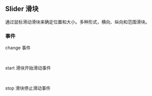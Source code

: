 <div class="demo-header">
<p class="overviewicon">
  <span class="wapi-business-slider"/>
</p>

## Slider 滑块

<mobile-uxlink widget-name="Slider"></mobile-uxlink>

通过鼠标滑动滑块来确定位置和大小。多种形式，横向、纵向和范围滑块。
</div>

### 事件

<p>change 事件</p>

<mobile-view link="slider/slider-event-change"></mobile-view>

<br>

<p>start 滑块开始滑动事件</p>

<mobile-view link="slider/slider-event-start"></mobile-view>

<br>

<p>stop 滑块停止滑动事件</p>

<mobile-view link="slider/slider-event-stop"></mobile-view>

<br>
